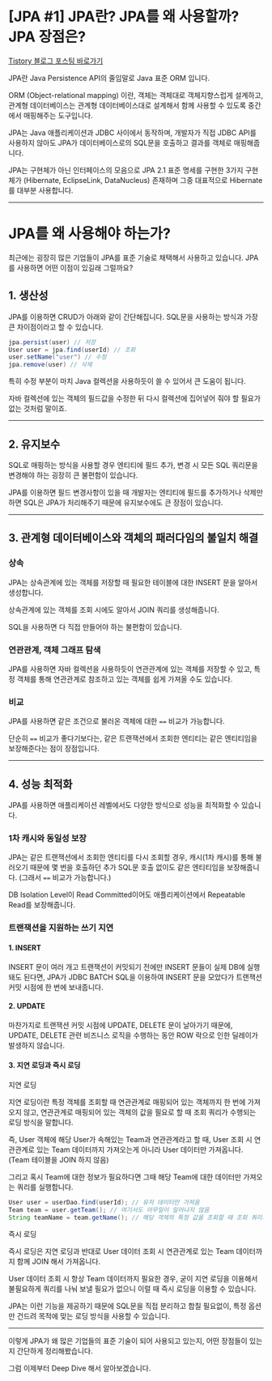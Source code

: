 # [JPA #1] JPA란? JPA를 왜 사용할까? JPA 장점은?

[Tistory 블로그 포스팅 바로가기](https://seunghyunson.tistory.com/29)

JPA란 Java Persistence API의 줄임말로 Java 표준 ORM 입니다.

ORM (Object-relational mapping) 이란, 객체는 객체대로 객체지향스럽게 설계하고, 관계형 데이터베이스는 관계형 데이터베이스대로 설계해서 함께 사용할 수 있도록 중간에서 매핑해주는 도구입니다.

JPA는 Java 애플리케이션과 JDBC 사이에서 동작하며, 개발자가 직접 JDBC API를 사용하지 않아도 JPA가 데이터베이스로의 SQL문을 호출하고 결과를 객체로 매핑해줍니다.

JPA는 구현체가 아닌 인터페이스의 모음으로 JPA 2.1 표준 명세를 구현한 3가지 구현체가 (Hibernate, EclipseLink, DataNucleus) 존재하며 그중 대표적으로 Hibernate를 대부분 사용합니다.

---

# JPA를 왜 사용해야 하는가?

최근에는 굉장히 많은 기업들이 JPA를 표준 기술로 채택해서 사용하고 있습니다. JPA를 사용하면 어떤 이점이 있길래 그럴까요?

## 1. 생산성

JPA를 이용하면 CRUD가 아래와 같이 간단해집니다. SQL문을 사용하는 방식과 가장 큰 차이점이라고 할 수 있습니다.

```java
jpa.persist(user) // 저장
User user = jpa.find(userId) // 조회
user.setName("user") // 수정
jpa.remove(user) // 삭제
```

특히 수정 부분이 마치 Java 컬렉션을 사용하듯이 쓸 수 있어서 큰 도움이 됩니다.

자바 컬렉션에 있는 객체의 필드값을 수정한 뒤 다시 컬렉션에 집어넣어 줘야 할 필요가 없는 것처럼 말이죠.

---

## 2. 유지보수

SQL로 매핑하는 방식을 사용할 경우 엔티티에 필드 추가, 변경 시 모든 SQL 쿼리문을 변경해야 하는 굉장히 큰 불편함이 있습니다.

JPA를 이용하면 필드 변경사항이 있을 때 개발자는 엔티티에 필드를 추가하거나 삭제만 하면 SQL은 JPA가 처리해주기 때문에 유지보수에도 큰 장점이 있습니다.

---

## 3. 관계형 데이터베이스와 객체의 패러다임의 불일치 해결

### 상속

JPA는 상속관계에 있는 객체를 저장할 때 필요한 테이블에 대한 INSERT 문을 알아서 생성합니다.

상속관계에 있는 객체를 조회 시에도 알아서 JOIN 쿼리를 생성해줍니다.

SQL을 사용하면 다 직접 만들어야 하는 불편함이 있습니다.

### 연관관계, 객체 그래프 탐색

JPA를 사용하면 자바 컬렉션을 사용하듯이 연관관계에 있는 객체를 저장할 수 있고, 특정 객체를 통해 연관관계로 참조하고 있는 객체를 쉽게 가져올 수도 있습니다.

### 비교

JPA를 사용하면 같은 조건으로 불러온 객체에 대한 `==` 비교가 가능합니다.

단순히 `==` 비교가 좋다기보다는, 같은 트랜잭션에서 조회한 엔티티는 같은 엔티티임을 보장해준다는 점이 장점입니다.

---

## 4. 성능 최적화

JPA를 사용하면 애플리케이션 레벨에서도 다양한 방식으로 성능을 최적화할 수 있습니다.

### 1차 캐시와 동일성 보장

JPA는 같은 트랜잭션에서 조회한 엔티티를 다시 조회할 경우, 캐시(1차 캐시)를 통해 불러오기 때문에 몇 번을 호출하던 추가 SQL문 호출 없이도 같은 엔티티임을 보장해줍니다. (그래서 `==` 비교가 가능합니다.)

DB Isolation Level이 Read Committed이어도 애플리케이션에서 Repeatable Read를 보장해줍니다.

### 트랜잭션을 지원하는 쓰기 지연

#### 1. INSERT

INSERT 문이 여러 개고 트랜잭션이 커밋되기 전에만 INSERT 문들이 실제 DB에 실행돼도 된다면, JPA가 JDBC BATCH SQL을 이용하여 INSERT 문을 모았다가 트랜잭션 커밋 시점에 한 번에 보내줍니다.

#### 2. UPDATE

마찬가지로 트랜잭션 커밋 시점에 UPDATE, DELETE 문이 날아가기 때문에, UPDATE, DELETE 관련 비즈니스 로직을 수행하는 동안 ROW 락으로 인한 딜레이가 발생하지 않습니다.

#### 3. 지연 로딩과 즉시 로딩

지연 로딩

지연 로딩이란 특정 객체를 조회할 때 연관관계로 매핑되어 있는 객체까지 한 번에 가져오지 않고, 연관관계로 매핑되어 있는 객체의 값을 필요로 할 때 조회 쿼리가 수행되는 로딩 방식을 말합니다.

즉, User 객체에 해당 User가 속해있는 Team과 연관관계라고 할 때, User 조회 시 연관관계로 있는 Team 데이터까지 가져오는게 아니라 User 데이터만 가져옵니다. (Team 테이블을 JOIN 하지 않음)

그리고 혹시 Team에 대한 정보가 필요하다면 그때 해당 Team에 대한 데이터만 가져오는 쿼리를 실행합니다.

```java
User user = userDao.find(userId); // 유저 데이터만 가져옴
Team team = user.getTeam(); // 여기서도 아무일이 일어나지 않음
String teamName = team.getName(); // 해당 객체의 특정 값을 조회할 때 조회 쿼리가 날아감
```

즉시 로딩

즉시 로딩은 지연 로딩과 반대로 User 데이터 조회 시 연관관계로 있는 Team 데이터까지 함께 JOIN 해서 가져옵니다.

User 데이터 조회 시 항상 Team 데이터까지 필요한 경우, 굳이 지연 로딩을 이용해서 불필요하게 쿼리를 나눠 보낼 필요가 없으니 이럴 때 즉시 로딩을 이용할 수 있습니다.

JPA는 이런 기능을 제공하기 때문에 SQL문을 직접 분리하고 합칠 필요없이, 특정 옵션만 건드려 목적에 맞는 로딩 방식을 사용할 수 있습니다.

---

이렇게 JPA가 왜 많은 기업들의 표준 기술이 되어 사용되고 있는지, 어떤 장점들이 있는지 간단하게 정리해봤습니다.

그럼 이제부터 Deep Dive 해서 알아보겠습니다.
